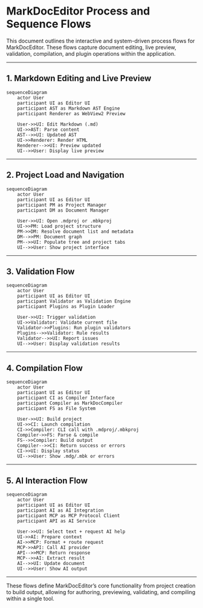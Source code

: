 # MarkDocEditor Process and Sequence Flows

This document outlines the interactive and system-driven process flows for MarkDocEditor. These flows capture document editing, live preview, validation, compilation, and plugin operations within the application.

---

## 1. Markdown Editing and Live Preview

```mermaid
sequenceDiagram
    actor User
    participant UI as Editor UI
    participant AST as Markdown AST Engine
    participant Renderer as WebView2 Preview

    User->>UI: Edit Markdown (.md)
    UI->>AST: Parse content
    AST-->>UI: Updated AST
    UI->>Renderer: Render HTML
    Renderer-->>UI: Preview updated
    UI-->>User: Display live preview
```

---

## 2. Project Load and Navigation

```mermaid
sequenceDiagram
    actor User
    participant UI as Editor UI
    participant PM as Project Manager
    participant DM as Document Manager

    User->>UI: Open .mdproj or .mbkproj
    UI->>PM: Load project structure
    PM->>DM: Resolve document list and metadata
    DM-->>PM: Document graph
    PM-->>UI: Populate tree and project tabs
    UI-->>User: Show project interface
```

---

## 3. Validation Flow

```mermaid
sequenceDiagram
    actor User
    participant UI as Editor UI
    participant Validator as Validation Engine
    participant Plugins as Plugin Loader

    User->>UI: Trigger validation
    UI->>Validator: Validate current file
    Validator->>Plugins: Run plugin validators
    Plugins-->>Validator: Rule results
    Validator-->>UI: Report issues
    UI-->>User: Display validation results
```

---

## 4. Compilation Flow

```mermaid
sequenceDiagram
    actor User
    participant UI as Editor UI
    participant CI as Compiler Interface
    participant Compiler as MarkDocCompiler
    participant FS as File System

    User->>UI: Build project
    UI->>CI: Launch compilation
    CI->>Compiler: CLI call with .mdproj/.mbkproj
    Compiler->>FS: Parse & compile
    FS-->>Compiler: Build output
    Compiler-->>CI: Return success or errors
    CI->>UI: Display status
    UI-->>User: Show .mdg/.mbk or errors
```

---

## 5. AI Interaction Flow

```mermaid
sequenceDiagram
    actor User
    participant UI as Editor UI
    participant AI as AI Integration
    participant MCP as MCP Protocol Client
    participant API as AI Service

    User->>UI: Select text + request AI help
    UI->>AI: Prepare context
    AI->>MCP: Format + route request
    MCP->>API: Call AI provider
    API-->>MCP: Return response
    MCP-->>AI: Extract result
    AI-->>UI: Update document
    UI-->>User: Show AI output
```

---

These flows define MarkDocEditor’s core functionality from project creation to build output, allowing for authoring, previewing, validating, and compiling within a single tool.
